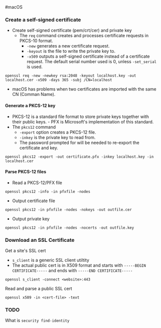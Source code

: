 
#macOS 

### Create a self-signed certificate
- Create self-signed certificate (pem/crt/cer) and private key
	- The `req` command creates and processes certificate requests in PKCS-10 format.
		- `-new` generates a new certificate request.
		- `-keyout` is the file to write the private key to.
		- `-x509` outputs a self-signed certificate instead of a certificate request. The default serial number used is 0, unless `-set_serial` is used.
```
openssl req -new -newkey rsa:2048 -keyout localhost.key -out localhost.cer -x509 -days 365 -subj /CN=localhost
```
- macOS has problems when two certificates are imported with the same CN (Comman Name).


#### Generate a PKCS-12 key
- PKCS-12 is a standard file format to store private keys together with their public keys.
		- PFX is Microsoft's implementation of this standard.
- The `pkcs12` command
	- `-export` option creates a PKCS-12 file.
	- `-inkey` is the private key to read from.
	- The password prompted for will be needed to re-export the certificate and key.
```
openssl pkcs12 -export -out certificate.pfx -inkey localhost.key -in localhost.cer
```

#### Parse PKCS-12 files
- Read a PKCS-12/PFX file
```
openssl pkcs12 -info -in pfxfile -nodes
```
- Output certificate file
```
openssl pkcs12 -in pfxfile -nodes -nokeys -out outfile.cer
```
- Output private key
```
openssl pkcs12 -in pfxfile -nodes -nocerts -out outfile.key
```

### Download an SSL Certificate

Get a site's SSL cert
- `s_client` is a generic SSL client utiltity
- The actual public cert is in X509 format and starts with `-----BEGIN CERTIFICATE-----` and ends with `-----END CERTIFICATE-----`
```
openssl s_client -connect <website>:443
```

Read and parse a public SSL cert
```
openssl x509 -in <cert-file> -text
```

### TODO

What is `security find-identity`



